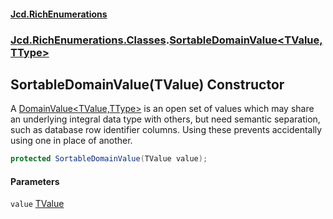 #### [Jcd.RichEnumerations](index.md 'index')
### [Jcd.RichEnumerations.Classes](Jcd.RichEnumerations.Classes.md 'Jcd.RichEnumerations.Classes').[SortableDomainValue&lt;TValue,TType&gt;](SortableDomainValue_TValue,TType_.md 'Jcd.RichEnumerations.Classes.SortableDomainValue<TValue,TType>')

## SortableDomainValue(TValue) Constructor

A [DomainValue&lt;TValue,TType&gt;](DomainValue_TValue,TType_.md 'Jcd.RichEnumerations.Classes.DomainValue<TValue,TType>') is an open set of values which may
share an underlying integral data type with others, but need semantic separation,
such as database row identifier columns. Using these prevents accidentally using
one in place of another.

```csharp
protected SortableDomainValue(TValue value);
```
#### Parameters

<a name='Jcd.RichEnumerations.Classes.SortableDomainValue_TValue,TType_.SortableDomainValue(TValue).value'></a>

`value` [TValue](SortableDomainValue_TValue,TType_.md#Jcd.RichEnumerations.Classes.SortableDomainValue_TValue,TType_.TValue 'Jcd.RichEnumerations.Classes.SortableDomainValue<TValue,TType>.TValue')